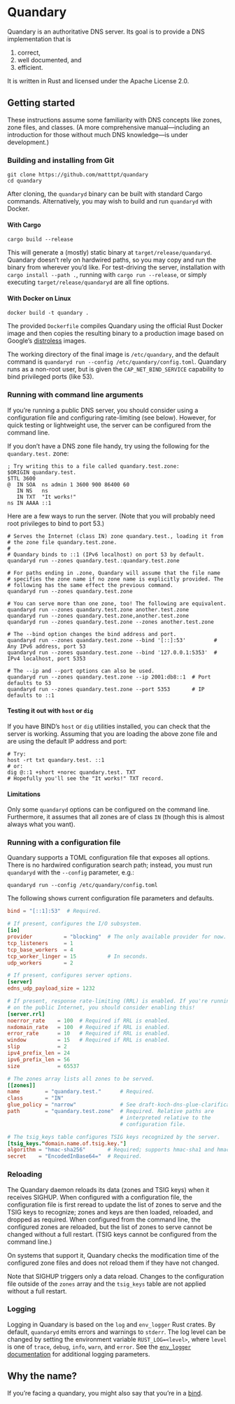 # Quandary

Quandary is an authoritative DNS server. Its goal is to provide a DNS
implementation that is

1. correct,
2. well documented, and
3. efficient.

It is written in Rust and licensed under the Apache License 2.0.

## Getting started

These instructions assume some familiarity with DNS concepts like zones,
zone files, and classes. (A more comprehensive manual—including an
introduction for those without much DNS knowledge—is under development.)

### Building and installing from Git

```shell
git clone https://github.com/matttpt/quandary
cd quandary
```

After cloning, the `quandaryd` binary can be built with standard Cargo
commands. Alternatively, you may wish to build and run `quandaryd` with
Docker.

#### With Cargo

```shell
cargo build --release
```

This will generate a (mostly) static binary at
`target/release/quandaryd`. Quandary doesn’t rely on hardwired paths, so
you may copy and run the binary from wherever you’d like. For
test-driving the server, installation with `cargo install --path .`,
running with `cargo run --release`, or simply executing
`target/release/quandaryd` are all fine options.

#### With Docker on Linux

```shell
docker build -t quandary .
```

The provided `Dockerfile` compiles Quandary using the official Rust
Docker image and then copies the resulting binary to a production image
based on Google’s [distroless] images.

The working directory of the final image is `/etc/quandary`, and the
default command is `quandaryd run --config /etc/quandary/config.toml`.
Quandary runs as a non-root user, but is given the
`CAP_NET_BIND_SERVICE` capability to bind privileged ports (like 53).

### Running with command line arguments

If you’re running a public DNS server, you should consider using a
configuration file and configuring rate-limiting (see below). However,
for quick testing or lightweight use, the server can be configured from
the command line.

If you don’t have a DNS zone file handy, try using the following for the
`quandary.test.` zone:

```dns-zone
; Try writing this to a file called quandary.test.zone:
$ORIGIN quandary.test.
$TTL 3600
@  IN SOA  ns admin 1 3600 900 86400 60
   IN NS   ns
   IN TXT  "It works!"
ns IN AAAA ::1
```

Here are a few ways to run the server. (Note that you will probably need
root privileges to bind to port 53.)

```shell
# Serves the Internet (class IN) zone quandary.test., loading it from
# the zone file quandary.test.zone.
#
# Quandary binds to ::1 (IPv6 localhost) on port 53 by default.
quandaryd run --zones quandary.test.:quandary.test.zone

# For paths ending in .zone, Quandary will assume that the file name
# specifies the zone name if no zone name is explicitly provided. The
# following has the same effect the previous command.
quandaryd run --zones quandary.test.zone

# You can serve more than one zone, too! The following are equivalent.
quandaryd run --zones quandary.test.zone another.test.zone
quandaryd run --zones quandary.test.zone,another.test.zone
quandaryd run --zones quandary.test.zone --zones another.test.zone

# The --bind option changes the bind address and port.
quandaryd run --zones quandary.test.zone --bind '[::]:53'         # Any IPv6 address, port 53
quandaryd run --zones quandary.test.zone --bind '127.0.0.1:5353'  # IPv4 localhost, port 5353

# The --ip and --port options can also be used.
quandaryd run --zones quandary.test.zone --ip 2001:db8::1  # Port defaults to 53
quandaryd run --zones quandary.test.zone --port 5353       # IP defaults to ::1
```

#### Testing it out with `host` or `dig`

If you have BIND’s `host` or `dig` utilities installed, you can check
that the server is working. Assuming that you are loading the above zone
file and are using the default IP address and port:

```shell
# Try:
host -rt txt quandary.test. ::1
# or:
dig @::1 +short +norec quandary.test. TXT
# Hopefully you'll see the "It works!" TXT record.
```

#### Limitations

Only some `quandaryd` options can be configured on the command line.
Furthermore, it assumes that all zones are of class `IN` (though this is
almost always what you want).

### Running with a configuration file

Quandary supports a TOML configuration file that exposes all options.
There is no hardwired configuration search path; instead, you must run
`quandaryd` with the `--config` parameter, e.g.:

```shell
quandaryd run --config /etc/quandary/config.toml
```

The following shows current configuration file parameters and defaults.

```toml
bind = "[::1]:53"  # Required.

# If present, configures the I/O subsystem.
[io]
provider          = "blocking"  # The only available provider for now.
tcp_listeners     = 1
tcp_base_workers  = 4
tcp_worker_linger = 15          # In seconds.
udp_workers       = 2

# If present, configures server options.
[server]
edns_udp_payload_size = 1232

# If present, response rate-limiting (RRL) is enabled. If you're running
# on the public Internet, you should consider enabling this!
[server.rrl]
noerror_rate    = 100  # Required if RRL is enabled.
nxdomain_rate   = 100  # Required if RRL is enabled.
error_rate      = 10   # Required if RRL is enabled.
window          = 15   # Required if RRL is enabled.
slip            = 2
ipv4_prefix_len = 24
ipv6_prefix_len = 56
size            = 65537

# The zones array lists all zones to be served.
[[zones]]
name        = "quandary.test."      # Required.
class       = "IN"
glue_policy = "narrow"              # See draft-koch-dns-glue-clarifications-05.
path        = "quandary.test.zone"  # Required. Relative paths are
                                    # interpreted relative to the
                                    # configuration file.

# The tsig_keys table configures TSIG keys recognized by the server.
[tsig_keys."domain.name.of.tsig.key."]
algorithm = "hmac-sha256"       # Required; supports hmac-sha1 and hmac-sha256.
secret    = "EncodedInBase64="  # Required.
```

### Reloading

The Quandary daemon reloads its data (zones and TSIG keys) when it
receives SIGHUP. When configured with a configuration file, the
configuration file is first reread to update the list of zones to serve
and the TSIG keys to recognize; zones and keys are then loaded,
reloaded, and dropped as required. When configured from the command
line, the configured zones are reloaded, but the list of zones to serve
cannot be changed without a full restart. (TSIG keys cannot be
configured from the command line.)

On systems that support it, Quandary checks the modification time of the
configured zone files and does not reload them if they have not changed.

Note that SIGHUP triggers only a data reload. Changes to the
configuration file outside of the `zones` array and the `tsig_keys`
table are not applied without a full restart.

### Logging

Logging in Quandary is based on the `log` and `env_logger` Rust crates.
By default, `quandaryd` emits errors and warnings to `stderr`. The log
level can be changed by setting the environment variable
`RUST_LOG=<level>`, where `level` is one of `trace`, `debug`, `info`,
`warn`, and `error`. See the [`env_logger` documentation][env_logger]
for additional logging parameters.

## Why the name?

If you’re facing a quandary, you might also say that you’re in a
[bind][BIND].

[BIND]: https://www.isc.org/bind/
[distroless]: https://github.com/GoogleContainerTools/distroless
[env_logger]: https://docs.rs/env_logger/latest/env_logger/
